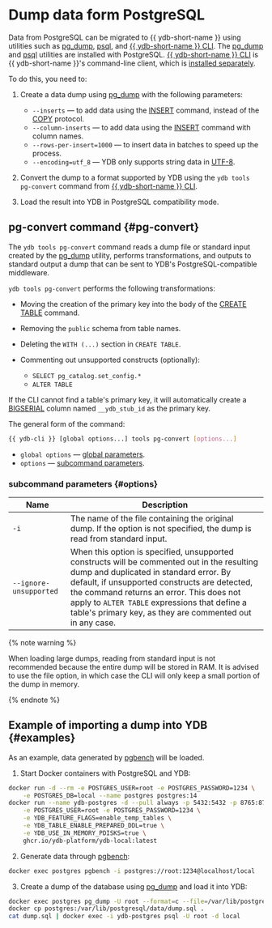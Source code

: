 # Dump data form PostgreSQL

Data from PostgreSQL can be migrated to {{ ydb-short-name }} using utilities such as [pg_dump](https://www.postgresql.org/docs/current/app-pgdump.html), [psql](https://www.postgresql.org/docs/current/app-psql.html), and [{{ ydb-short-name }} CLI](../reference/ydb-cli/index.md). The [pg_dump](https://www.postgresql.org/docs/current/app-pgdump.html) and [psql](https://www.postgresql.org/docs/current/app-psql.html) utilities are installed with PostgreSQL. [{{ ydb-short-name }} CLI](../reference/ydb-cli/index.md) is {{ ydb-short-name }}'s command-line client, which is [installed separately](../reference/ydb-cli/install.md).

To do this, you need to:

1. Create a data dump using [pg_dump](https://www.postgresql.org/docs/current/app-pgdump.html) with the following parameters:

    * `--inserts` — to add data using the [INSERT](./statements/insert_into.md) command, instead of the [COPY](https://www.postgresql.org/docs/current/sql-copy.html) protocol.
    * `--column-inserts` — to add data using the [INSERT](./statements/insert_into.md) command with column names.
    * `--rows-per-insert=1000` — to insert data in batches to speed up the process.
    * `--encoding=utf_8` — YDB only supports string data in [UTF-8](https://en.wikipedia.org/wiki/UTF-8).

2. Convert the dump to a format supported by YDB using the `ydb tools pg-convert` command from [{{ ydb-short-name }} CLI](../reference/ydb-cli/index.md).
3. Load the result into YDB in PostgreSQL compatibility mode.


## pg-convert command {#pg-convert}

The `ydb tools pg-convert` command reads a dump file or standard input created by the [pg_dump](https://www.postgresql.org/docs/current/app-pgdump.html) utility, performs transformations, and outputs to standard output a dump that can be sent to YDB's PostgreSQL-compatible middleware.

`ydb tools pg-convert` performs the following transformations:

* Moving the creation of the primary key into the body of the [CREATE TABLE](./statements/create_table.md) command.
* Removing the `public` schema from table names.
* Deleting the `WITH (...)` section in `CREATE TABLE`.
* Commenting out unsupported constructs (optionally):

  * `SELECT pg_catalog.set_config.*`
  * `ALTER TABLE`

If the CLI cannot find a table's primary key, it will automatically create a [BIGSERIAL](https://www.postgresql.org/docs/current/datatype-numeric.html#DATATYPE-SERIAL) column named `__ydb_stub_id` as the primary key.

The general form of the command:

```bash
{{ ydb-cli }} [global options...] tools pg-convert [options...]
```

* `global options` — [global parameters](../reference/ydb-cli/commands/global-options.md).
* `options` — [subcommand parameters](#options).

### subcommand parameters {#options}

| Name                  | Description |
|-----------------------|-------------|
| `-i`                  | The name of the file containing the original dump. If the option is not specified, the dump is read from standard input. |
| `--ignore-unsupported`| When this option is specified, unsupported constructs will be commented out in the resulting dump and duplicated in standard error. By default, if unsupported constructs are detected, the command returns an error. This does not apply to `ALTER TABLE` expressions that define a table's primary key, as they are commented out in any case. |


{% note warning %}

When loading large dumps, reading from standard input is not recommended because the entire dump will be stored in RAM. It is advised to use the file option, in which case the CLI will only keep a small portion of the dump in memory.

{% endnote %}

## Example of importing a dump into YDB {#examples}

As an example, data generated by [pgbench](https://www.postgresql.org/docs/current/pgbench.html) will be loaded.

1. Start Docker containers with PostgreSQL and YDB:

  ```bash
  docker run -d --rm -e POSTGRES_USER=root -e POSTGRES_PASSWORD=1234 \
      -e POSTGRES_DB=local --name postgres postgres:14
  docker run --name ydb-postgres -d --pull always -p 5432:5432 -p 8765:8765 \
      -e POSTGRES_USER=root -e POSTGRES_PASSWORD=1234 \
      -e YDB_FEATURE_FLAGS=enable_temp_tables \
      -e YDB_TABLE_ENABLE_PREPARED_DDL=true \
      -e YDB_USE_IN_MEMORY_PDISKS=true \
      ghcr.io/ydb-platform/ydb-local:latest
  ```

2. Generate data through [pgbench](https://www.postgresql.org/docs/current/pgbench.html):

  ```bash
  docker exec postgres pgbench -i postgres://root:1234@localhost/local
  ```

3. Create a dump of the database using [pg_dump](https://www.postgresql.org/docs/current/app-pgdump.html) and load it into YDB:

  ```bash
  docker exec postgres pg_dump -U root --format=c --file=/var/lib/postgresql/data/dump.sql local
  docker cp postgres:/var/lib/postgresql/data/dump.sql .
  cat dump.sql | docker exec -i ydb-postgres psql -U root -d local
  ```